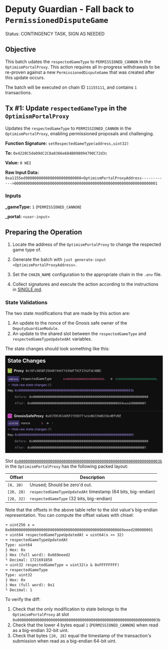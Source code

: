 # Deputy Guardian - Fall back to `PermissionedDisputeGame`

Status: CONTINGENCY TASK, SIGN AS NEEDED

## Objective

This batch udates the `respectedGameType` to `PERMISSIONED_CANNON` in the `OptimismPortalProxy`. This action requires all in-progress withdrawals to be re-proven against a new `PermissionedDisputeGame` that was created after this update occurs.

The batch will be executed on chain ID `11155111`, and contains `1` transactions.

## Tx #1: Update `respectedGameType` in the `OptimismPortalProxy`

Updates the `respectedGameType` to `PERMISSIONED_CANNON` in the `OptimismPortalProxy`, enabling permissioned proposals and challenging.

**Function Signature:** `setRespectedGameType(address,uint32)`

**To:** `0x4220C5deD9dC2C8a8366e684B098094790C72d3c`

**Value:** `0 WEI`

**Raw Input Data:** `0xa1155ed9000000000000000000000000<OptimismPortalProxyAddress------------>0000000000000000000000000000000000000000000000000000000000000001`

### Inputs

**\_gameType:** `1` (`PERMISSIONED_CANNON`)

**\_portal:** `<user-input>`

## Preparing the Operation

1. Locate the address of the `OptimismPortalProxy` to change the respected game type of.

2. Generate the batch with `just generate-input <OptimismPortalProxyAddress>`.

3. Set the `CHAIN_NAME` configuration to the appropriate chain in the `.env` file.

4. Collect signatures and execute the action according to the instructions in [SINGLE.md](../../../../SINGLE.md).

### State Validations

The two state modifications that are made by this action are:

1. An update to the nonce of the Gnosis safe owner of the `DeputyGuardianModule`.
2. An update to the shared slot between the `respectedGameType` and `respectedGameTypeUpdatedAt` variables.

The state changes should look something like this:

![state-diff](./images/state_diff.png)

Slot [`0x000000000000000000000000000000000000000000000000000000000000003b`](https://github.com/ethereum-optimism/optimism/blob/op-contracts/v1.4.0-rc.4/packages/contracts-bedrock/snapshots/storageLayout/OptimismPortal2.json#L100C3-L113C5) in the `OptimismPortalProxy` has the following packed layout:

| Offset     | Description                                                  |
| ---------- | ------------------------------------------------------------ |
| `[0, 20)`  | Unused; Should be zero'd out.                                |
| `[20, 28)` | `respectedGameTypeUpdatedAt` timestamp (64 bits, big-endian) |
| `[28, 32)` | `respectedGameType` (32 bits, big-endian)                    |

Note that the offsets in the above table refer to the slot value's big-endian representation. You can compute the offset values with chisel:
```
➜ uint256 x = 0x000000000000000000000000000000000000000000000000669eeed200000001
➜ uint64 respectedGameTypeUpdatedAt = uint64(x >> 32)
➜ respectedGameTypeUpdatedAt
Type: uint64
├ Hex: 0x
├ Hex (full word): 0x669eeed2
└ Decimal: 1721691858
➜ uint32 respectedGameType = uint32(x & 0xFFFFFFFF)
➜ respectedGameType
Type: uint32
├ Hex: 0x
├ Hex (full word): 0x1
└ Decimal: 1
```

To verify the diff:

1. Check that the only modification to state belongs to the `OptimismPortalProxy` at slot `0x000000000000000000000000000000000000000000000000000000000000003b`
1. Check that the lower 4 bytes equal `1` (`PERMISSIONED_CANNON`) when read as a big-endian 32-bit uint.
1. Check that bytes `[20, 28]` equal the timestamp of the transaction's submission when read as a big-endian 64-bit uint.
